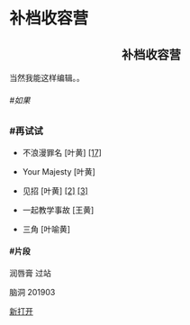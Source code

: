 # 补档收容营
## <center> 补档收容营</center>


当然我能这样编辑。。

###### #如果

### #再试试

* 不浪漫罪名 [叶黄] <a href="https://write.as/ayunn/bu-lang-man-zui-ming-17" target="_blank">[17]</a>
* Your Majesty [叶黄]
* 见招 [叶黄] <a href="https://write.as/ayunn/jian-zhao-2" target="_blank">[2]</a>  <a href="https://write.as/ayunn/jian-zhao-3" target="_blank">[3]</a> 

* 一起教学事故 [王黄]
* 三角 [叶喻黄]

#### #片段
润唇膏 过站 

脑洞
201903

<a href="https://write.as/ayunn/so-may-i-edit-it" target="_blank">新打开</a>

